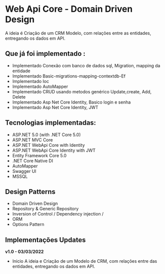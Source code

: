 # Web Api Core - Domain Driven Design

A ideia é Criação de um CRM Modelo, com relações entre as entidades, entregando os dados em API.

## Que já foi implementado :
- Implementado Conexão com banco de dados sql, Migration, mapping da entidade
- Implementado Basic-migrations-mapping-contextdb-Ef
- Implementado Ioc
- Implementado AutoMapper
- Implementado CRUD usando metodos genérico Update,create, Add, Delete
- Implementado Asp Net Core Identity, Basico login e senha
- Implementado Asp Net Core Identity, JWT

## Tecnologias implementadas:

- ASP.NET 5.0 (with .NET Core 5.0)
- ASP.NET MVC Core 
- ASP.NET WebApi Core with Identity
- ASP.NET WebApi Core Identity with JWT
- Entity Framework Core 5.0
- .NET Core Native DI
- AutoMapper
- Swagger UI
- MSSQL

## Design Patterns
- Domain Driven Design
- Repository & Generic Repository
- Inversion of Control / Dependency injection /
- ORM
- Options Pattern

## Implementações Updates

**v1.0 - 03/03/2022**
- Inicio A ideia e Criação de um Modelo de CRM, com relações entre das entidades, entregando os dados em API.

